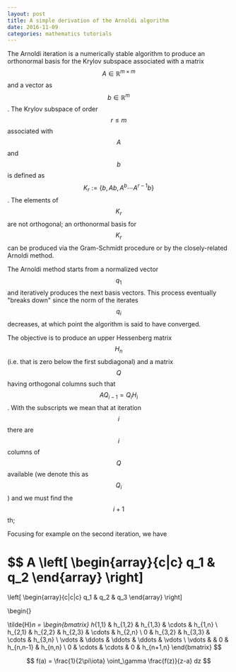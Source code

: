 ```yaml
---
layout: post
title: A simple derivation of the Arnoldi algorithm
date: 2016-11-09
categories: mathematics tutorials
---
```


The Arnoldi iteration is a numerically stable algorithm to produce an orthonormal basis for the Krylov subspace associated with a matrix $$A \in \mathbb{R}^{m \times m}$$ and a vector as $$b \in \mathbb{R}^m$$.
The Krylov subspace of order $$r \leq m$$ associated with $$A$$ and $$b$$ is defined as $$K_r := \lbrace b, Ab, A^b \cdots A^{r-1}b \rbrace$$. The elements of $$K_r$$ are not orthogonal; an orthonormal basis for $$K_r$$ can be produced via the Gram-Schmidt procedure or by the closely-related Arnoldi method.

The Arnoldi method starts from a normalized vector $$q_1$$ and iteratively produces the next basis vectors. This process eventually "breaks down" since the norm of the iterates $$q_i$$ decreases, at which point the algorithm is said to have converged.

The objective is to produce an upper Hessenberg matrix $$H_n$$ (i.e. that is zero below the first subdiagonal) and a matrix $$Q$$ having orthogonal columns such that $$A Q_{i - 1} = Q_i H_i$$.
With the subscripts we mean that at iteration $$i$$ there are $$i$$ columns of $$Q$$ available (we denote this as $$Q_{i}$$) and we must find the $$i+1$$th; 

Focusing for example on the second iteration, we have


$$
A
\left[
\begin{array}{c|c}
  q_1 & q_2
\end{array}
\right]
=
\left[
\begin{array}{c|c|c}
  q_1 & q_2 & q_3
\end{array}
\right]

\begin{}

\tilde{H}_n = \begin{bmatrix}
   h_{1,1} & h_{1,2} & h_{1,3} & \cdots  & h_{1,n} \\
   h_{2,1} & h_{2,2} & h_{2,3} & \cdots  & h_{2,n} \\
   0       & h_{3,2} & h_{3,3} & \cdots  & h_{3,n} \\
   \vdots  & \ddots  & \ddots  & \ddots  & \vdots  \\
   \vdots  &         & 0       & h_{n,n-1} & h_{n,n} \\
   0       & \cdots  & \cdots  & 0       & h_{n+1,n}
\end{bmatrix}
$$

$$ 
f(a) = \frac{1}{2\pi\iota} \oint_\gamma \frac{f(z)}{z-a} dz
$$